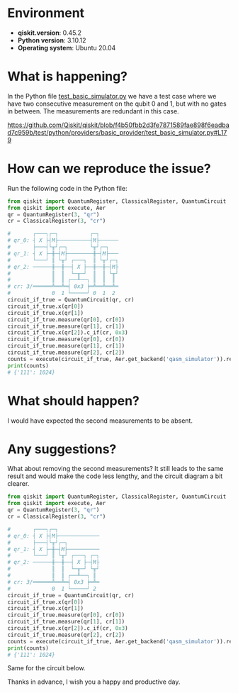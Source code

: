 # Environment

- **qiskit.__version__**: 0.45.2
- **Python version**: 3.10.12
- **Operating system**: Ubuntu 20.04

# What is happening?
In the Python file [test_basic_simulator.py](https://github.com/Qiskit/qiskit/blob/f4b50fbb2d3fe7871589fae898f6eadbad7c959b/test/python/providers/basic_provider/test_basic_simulator.py#L179) we have a test case where we have two consecutive measurement on the qubit 0 and 1, but with no gates in between.
The measurements are redundant in this case.

https://github.com/Qiskit/qiskit/blob/f4b50fbb2d3fe7871589fae898f6eadbad7c959b/test/python/providers/basic_provider/test_basic_simulator.py#L179

# How can we reproduce the issue?
Run the following code in the Python file:

```python
from qiskit import QuantumRegister, ClassicalRegister, QuantumCircuit
from qiskit import execute, Aer
qr = QuantumRegister(3, "qr")
cr = ClassicalRegister(3, "cr")

#       ┌───┐┌─┐          ┌─┐
# qr_0: ┤ X ├┤M├──────────┤M├──────
#       ├───┤└╥┘┌─┐       └╥┘┌─┐
# qr_1: ┤ X ├─╫─┤M├────────╫─┤M├───
#       └───┘ ║ └╥┘ ┌───┐  ║ └╥┘┌─┐
# qr_2: ──────╫──╫──┤ X ├──╫──╫─┤M├
#             ║  ║  └─╥─┘  ║  ║ └╥┘
#             ║  ║ ┌──╨──┐ ║  ║  ║
# cr: 3/══════╩══╩═╡ 0x3 ╞═╩══╩══╩═
#             0  1 └─────┘ 0  1  2
circuit_if_true = QuantumCircuit(qr, cr)
circuit_if_true.x(qr[0])
circuit_if_true.x(qr[1])
circuit_if_true.measure(qr[0], cr[0])
circuit_if_true.measure(qr[1], cr[1])
circuit_if_true.x(qr[2]).c_if(cr, 0x3)
circuit_if_true.measure(qr[0], cr[0])
circuit_if_true.measure(qr[1], cr[1])
circuit_if_true.measure(qr[2], cr[2])
counts = execute(circuit_if_true, Aer.get_backend('qasm_simulator')).result().get_counts()
print(counts)
# {'111': 1024}
```

# What should happen?
I would have expected the second measurements to be absent.

# Any suggestions?
What about removing the second measurements? It still leads to the same result and would make the code less lengthy, and the circuit diagram a bit clearer.

```python
from qiskit import QuantumRegister, ClassicalRegister, QuantumCircuit
from qiskit import execute, Aer
qr = QuantumRegister(3, "qr")
cr = ClassicalRegister(3, "cr")

#       ┌───┐┌─┐
# qr_0: ┤ X ├┤M├─────────────
#       ├───┤└╥┘┌─┐
# qr_1: ┤ X ├─╫─┤M├──────────
#       └───┘ ║ └╥┘ ┌───┐ ┌─┐
# qr_2: ──────╫──╫──┤ X ├─┤M├
#             ║  ║  └─╥─┘ └╥┘
#             ║  ║ ┌──╨──┐ ║
# cr: 3/══════╩══╩═╡ 0x3 ╞═╩═
#             0  1 └─────┘ 2
circuit_if_true = QuantumCircuit(qr, cr)
circuit_if_true.x(qr[0])
circuit_if_true.x(qr[1])
circuit_if_true.measure(qr[0], cr[0])
circuit_if_true.measure(qr[1], cr[1])
circuit_if_true.x(qr[2]).c_if(cr, 0x3)
circuit_if_true.measure(qr[2], cr[2])
counts = execute(circuit_if_true, Aer.get_backend('qasm_simulator')).result().get_counts()
print(counts)
# {'111': 1024}
```
Same for the circuit below.

Thanks in advance, I wish you a happy and productive day.

